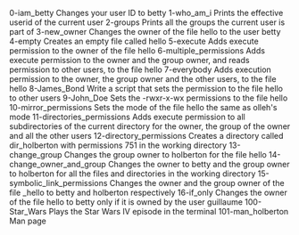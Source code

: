 0-iam_betty 	Changes your user ID to betty
1-who_am_i 	Prints the effective userid of the current user
2-groups 	Prints all the groups the current user is part of
3-new_owner 	Changes the owner of the file hello to the user betty
4-empty 	Creates an empty file called hello
5-execute 	Adds execute permission to the owner of the file hello
6-multiple_permissions 	Adds execute permission to the owner and the group owner, and reads permission to other users, to the file hello
7-everybody 	Adds execution permission to the owner, the group owner and the other users, to the file hello
8-James_Bond 	Write a script that sets the permission to the file hello to other users
9-John_Doe 	Sets the -rwxr-x-wx permissions to the file hello
10-mirror_permissions 	Sets the mode of the file hello the same as olleh's mode
11-directories_permissions 	Adds execute permission to all subdirectories of the current directory for the owner, the group of the owner and all the other users
12-directory_permissions 	Creates a directory called dir_holberton with permissions 751 in the working directory
13-change_group 	Changes the group owner to holberton for the file hello
14-change_owner_and_group 	Changes the owner to betty and the group owner to holberton for all the files and directories in the working directory
15-symbolic_link_permissions 	Changes the owner and the group owner of the file _hello to betty and holberton respectively
16-if_only 	Changes the owner of the file hello to betty only if it is owned by the user guillaume
100-Star_Wars 	Plays the Star Wars IV episode in the terminal
101-man_holberton 	Man page
